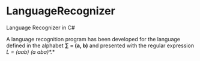 # LanguageRecognizer
Language Recognizer in C#

A language recognition program has been developed for the language defined in the alphabet **∑ = (a, b)**  and 
presented with the regular expression  **L = (aab)* (a aba)*.**
